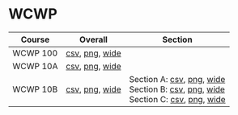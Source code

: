 # WCWP

| Course | Overall | Section |
| ------ | ------- | ------- |
| WCWP 100 | [csv](https://github.com/UCSD-Historical-Enrollment-Data/2025Summer2/blob/main/overall/WCWP%20100.csv), [png](https://raw.githubusercontent.com/UCSD-Historical-Enrollment-Data/2025Summer2/main/plot_overall/WCWP%20100.png), [wide](https://raw.githubusercontent.com/UCSD-Historical-Enrollment-Data/2025Summer2/main/plot_overall_wide/WCWP%20100.png) |  |
| WCWP 10A | [csv](https://github.com/UCSD-Historical-Enrollment-Data/2025Summer2/blob/main/overall/WCWP%2010A.csv), [png](https://raw.githubusercontent.com/UCSD-Historical-Enrollment-Data/2025Summer2/main/plot_overall/WCWP%2010A.png), [wide](https://raw.githubusercontent.com/UCSD-Historical-Enrollment-Data/2025Summer2/main/plot_overall_wide/WCWP%2010A.png) |  |
| WCWP 10B | [csv](https://github.com/UCSD-Historical-Enrollment-Data/2025Summer2/blob/main/overall/WCWP%2010B.csv), [png](https://raw.githubusercontent.com/UCSD-Historical-Enrollment-Data/2025Summer2/main/plot_overall/WCWP%2010B.png), [wide](https://raw.githubusercontent.com/UCSD-Historical-Enrollment-Data/2025Summer2/main/plot_overall_wide/WCWP%2010B.png) | Section A: [csv](https://github.com/UCSD-Historical-Enrollment-Data/2025Summer2/blob/main/section/WCWP%2010B_A.csv), [png](https://raw.githubusercontent.com/UCSD-Historical-Enrollment-Data/2025Summer2/main/plot_section/WCWP%2010B_A.png), [wide](https://raw.githubusercontent.com/UCSD-Historical-Enrollment-Data/2025Summer2/main/plot_section_wide/WCWP%2010B_A.png)<br>Section B: [csv](https://github.com/UCSD-Historical-Enrollment-Data/2025Summer2/blob/main/section/WCWP%2010B_B.csv), [png](https://raw.githubusercontent.com/UCSD-Historical-Enrollment-Data/2025Summer2/main/plot_section/WCWP%2010B_B.png), [wide](https://raw.githubusercontent.com/UCSD-Historical-Enrollment-Data/2025Summer2/main/plot_section_wide/WCWP%2010B_B.png)<br>Section C: [csv](https://github.com/UCSD-Historical-Enrollment-Data/2025Summer2/blob/main/section/WCWP%2010B_C.csv), [png](https://raw.githubusercontent.com/UCSD-Historical-Enrollment-Data/2025Summer2/main/plot_section/WCWP%2010B_C.png), [wide](https://raw.githubusercontent.com/UCSD-Historical-Enrollment-Data/2025Summer2/main/plot_section_wide/WCWP%2010B_C.png) |
